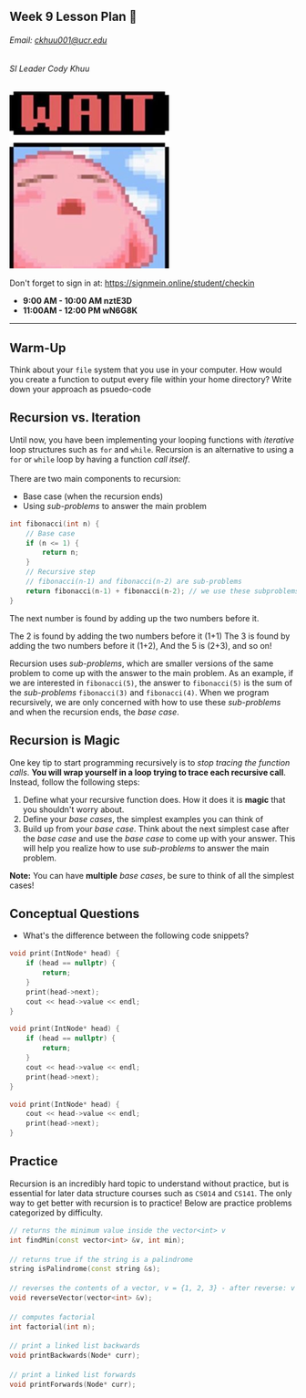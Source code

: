## Week 9 Lesson Plan :thinking:
###### Email: ckhuu001@ucr.edu
###### SI Leader Cody Khuu

![alt text](https://github.com/codyiskhuu/CS-12-SI-Winter-2020/blob/master/images/wait.jpg "Logo Title Text 1")

Don't forget to sign in at: https://signmein.online/student/checkin
* **9:00 AM - 10:00 AM nztE3D**
* **11:00AM - 12:00 PM wN6G8K**

---

## Warm-Up

Think about your `file` system that you use in your computer. How would you create a function to output every file within your home directory? Write down your approach as psuedo-code

## Recursion vs. Iteration

Until now, you have been implementing your looping functions with *iterative* loop structures such as `for` and `while`. 
Recursion is an alternative to using a `for` or `while` loop by having a function *call itself*. 
<br><br>
There are two main components to recursion:
* Base case (when the recursion ends)
* Using *sub-problems* to answer the main problem
```cpp
int fibonacci(int n) {
    // Base case
    if (n <= 1) {
        return n;
    }
    // Recursive step
    // fibonacci(n-1) and fibonacci(n-2) are sub-problems
    return fibonacci(n-1) + fibonacci(n-2); // we use these subproblems to answer the main problem
}
```
The next number is found by adding up the two numbers before it.

The 2 is found by adding the two numbers before it (1+1)
The 3 is found by adding the two numbers before it (1+2),
And the 5 is (2+3),
and so on!

Recursion uses *sub-problems*, which are smaller versions of the same problem to come up with the answer to the main problem. As an example, if we are interested in `fibonacci(5)`, the answer to `fibonacci(5)` is the sum of the *sub-problems* `fibonacci(3)` and `fibonacci(4)`. When we program recursively, we are only concerned with how to use these *sub-problems* and when the recursion ends, the *base case*.

## Recursion is Magic

One key tip to start programming recursively is to *stop tracing the function calls*. **You will wrap yourself in a loop trying to trace each recursive call**. Instead, follow the following steps:

1. Define what your recursive function does. How it does it is **magic** that you shouldn't worry about.
2. Define your *base cases*, the simplest examples you can think of
3. Build up from your *base case*. Think about the next simplest case after the *base case* and use the *base case* to come up with your answer. This will help you realize how to use *sub-problems* to answer the main problem.

**Note:** You can have **multiple** *base cases*, be sure to think of all the simplest cases!

## Conceptual Questions
* What's the difference between the following code snippets?
```cpp
void print(IntNode* head) {
    if (head == nullptr) {
        return;
    }
    print(head->next);
    cout << head->value << endl;
}
```
```cpp
void print(IntNode* head) {
    if (head == nullptr) {
        return;
    }
    cout << head->value << endl;
    print(head->next);
}
```
```cpp
void print(IntNode* head) {
    cout << head->value << endl;
    print(head->next);
}
```
## Practice

Recursion is an incredibly hard topic to understand without practice, but is essential for later data structure courses such as `CS014` and `CS141`. The only way to get better with recursion is to practice! Below are practice problems categorized by difficulty.

```cpp
// returns the minimum value inside the vector<int> v
int findMin(const vector<int> &v, int min);

// returns true if the string is a palindrome
string isPalindrome(const string &s);

// reverses the contents of a vector, v = {1, 2, 3} - after reverse: v = {3, 2, 1}
void reverseVector(vector<int> &v);

// computes factorial
int factorial(int n);

// print a linked list backwards
void printBackwards(Node* curr);

// print a linked list forwards
void printForwards(Node* curr);
```

